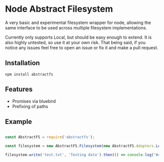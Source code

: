 # Node Abstract Filesystem

A very basic and experimental filesystem wrapper for node, allowing the same interface to be used across multiple filesystem implementations.

Currently only supports Local, but should be easy enough to extend. It is also highly untested, so use it at your own risk. That being said, if you notice any issues feel free to open an issue or fix it and make a pull request.

## Installation

`npm install abstractfs`

## Features

- Promises via bluebird
- Prefixing of paths

## Example

```javascript

const AbstractFS = require('abstractfs');

const filesystem = new AbstractFS.Filesystem(new AbstractFS.Adapters.Local('./'));

filesystem.write('test.txt', 'Testing data').then(() => console.log('Written!')).catch((e) => console.log(e, e.stack));

```